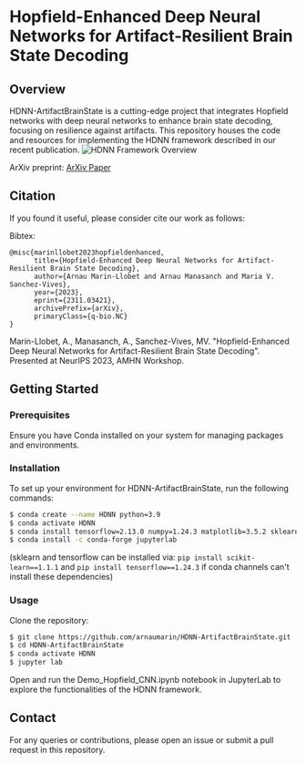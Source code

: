 # Hopfield-Enhanced Deep Neural Networks for Artifact-Resilient Brain State Decoding

## Overview

HDNN-ArtifactBrainState is a cutting-edge project that integrates Hopfield networks with deep neural networks to enhance brain state decoding, focusing on resilience against artifacts. This repository houses the code and resources for implementing the HDNN framework described in our recent publication.
![HDNN Framework Overview](data/HDNN-pipeline.png)

ArXiv preprint: 
[ArXiv Paper](https://arxiv.org/abs/2311.03421)



## Citation

If you found it useful, please consider cite our work as follows:

Bibtex: 
```
@misc{marinllobet2023hopfieldenhanced,
      title={Hopfield-Enhanced Deep Neural Networks for Artifact-Resilient Brain State Decoding}, 
      author={Arnau Marin-Llobet and Arnau Manasanch and Maria V. Sanchez-Vives},
      year={2023},
      eprint={2311.03421},
      archivePrefix={arXiv},
      primaryClass={q-bio.NC}
}

```

Marin-Llobet, A., Manasanch, A., Sanchez-Vives, MV. "Hopfield-Enhanced Deep Neural Networks for Artifact-Resilient Brain State Decoding". Presented at NeurIPS 2023, AMHN Workshop.

## Getting Started

### Prerequisites

Ensure you have Conda installed on your system for managing packages and environments.

### Installation

To set up your environment for HDNN-ArtifactBrainState, run the following commands:

```bash
$ conda create --name HDNN python=3.9
$ conda activate HDNN
$ conda install tensorflow=2.13.0 numpy=1.24.3 matplotlib=3.5.2 sklearn=1.1.1 seaborn=0.12.2
$ conda install -c conda-forge jupyterlab
```
(sklearn and tensorflow can be installed via: ```pip install scikit-learn==1.1.1``` and ```pip install tensorflow==1.24.3``` if conda channels can't install these dependencies)


### Usage
Clone the repository:

```bash
$ git clone https://github.com/arnaumarin/HDNN-ArtifactBrainState.git
$ cd HDNN-ArtifactBrainState
$ conda activate HDNN
$ jupyter lab
```
Open and run the Demo_Hopfield_CNN.ipynb notebook in JupyterLab to explore the functionalities of the HDNN framework.

## Contact
For any queries or contributions, please open an issue or submit a pull request in this repository.
